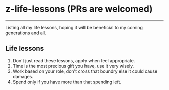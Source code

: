 # z-life-lessons (PRs are welcomed)
---
Listing all my life lessons, hoping it will be beneficial to my coming generations and all.

## Life lessons

1. Don't just read these lessons, apply when feel appropriate.
1. Time is the most precious gift you have, use it very wisely.
1. Work based on your role, don't cross that boundry else it could cause damages.
1. Spend only if you have more than that spending left.
